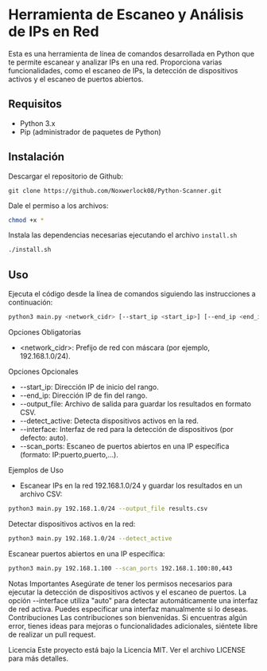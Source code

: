 # Herramienta de Escaneo y Análisis de IPs en Red

Esta es una herramienta de línea de comandos desarrollada en Python que te permite escanear y analizar IPs en una red. Proporciona varias funcionalidades, como el escaneo de IPs, la detección de dispositivos activos y el escaneo de puertos abiertos.

## Requisitos

- Python 3.x
- Pip (administrador de paquetes de Python)

## Instalación
Descargar el repositorio de Github:
```
git clone https://github.com/Noxwerlock08/Python-Scanner.git
```

Dale el permiso a los archivos:
```bash
chmod +x *
```

Instala las dependencias necesarias ejecutando el archivo `install.sh`
```bash
./install.sh
```

## Uso
Ejecuta el código desde la línea de comandos siguiendo las instrucciones a continuación:

```bash
python3 main.py <network_cidr> [--start_ip <start_ip>] [--end_ip <end_ip>] [--output_file <output_file>] [--detect_active] [--interface <interface>] [--scan_ports <ip:ports>]
```

Opciones Obligatorias
* <network_cidr>: Prefijo de red con máscara (por ejemplo, 192.168.1.0/24).

Opciones Opcionales
* --start_ip: Dirección IP de inicio del rango.
* --end_ip: Dirección IP de fin del rango.
* --output_file: Archivo de salida para guardar los resultados en formato CSV.
* --detect_active: Detecta dispositivos activos en la red.
* --interface: Interfaz de red para la detección de dispositivos (por defecto: auto).
* --scan_ports: Escaneo de puertos abiertos en una IP específica (formato: IP:puerto,puerto,...).

Ejemplos de Uso
* Escanear IPs en la red 192.168.1.0/24 y guardar los resultados en un archivo CSV:

```bash
python3 main.py 192.168.1.0/24 --output_file results.csv
```

Detectar dispositivos activos en la red:
```bash
python3 main.py 192.168.1.0/24 --detect_active
```

Escanear puertos abiertos en una IP específica:

```bash
python3 main.py 192.168.1.100 --scan_ports 192.168.1.100:80,443
```

Notas Importantes
Asegúrate de tener los permisos necesarios para ejecutar la detección de dispositivos activos y el escaneo de puertos.
La opción --interface utiliza "auto" para detectar automáticamente una interfaz de red activa. Puedes especificar una interfaz manualmente si lo deseas.
Contribuciones
Las contribuciones son bienvenidas. Si encuentras algún error, tienes ideas para mejoras o funcionalidades adicionales, siéntete libre de realizar un pull request.

Licencia
Este proyecto está bajo la Licencia MIT. Ver el archivo LICENSE para más detalles.
